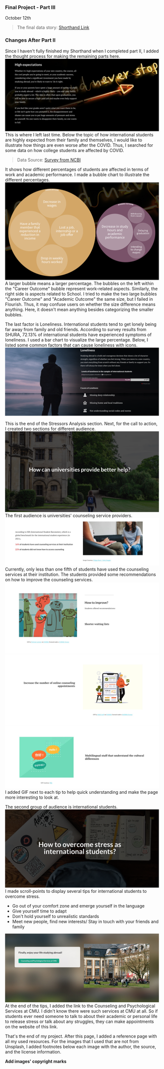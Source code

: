 ### Final Project - Part III

October 12th 

> The final data story: [Shorthand Link](https://carnegiemellon.shorthandstories.com/international-students-stress-level/index.html)

### Changes After Part II
Since I haven't fully finished my Shorthand when I completed part II, I added the thought process for making the remaining parts here.
![High Expectations](Pictures/high_expectation.jpeg)
This is where I left last time. Below the topic of how international students are highly expected from their family and themselves, I would like to illustrate how things are even worse after the COVID. Thus, I searched for some data on how college students are affected by COVID.
> Data Source: [Survey from NCBI](https://www.ncbi.nlm.nih.gov/pmc/articles/PMC7451187/)  

It shows how different percentages of students are affected in terms of work and academic performance. I made a bubble chart to illustrate the different percentages. 
![COVID Influence on Students](Pictures/COVID_influence.png)
A larger bubble means a larger percentage. The bubbles on the left within the "Career Outcome" bubble represent work-related aspects. Similarly, the right side is aspects related to School. I tried to make the two large bubbles "Career Outcome" and "Academic Outcome" the same size, but I failed in Flourish. Thus, it may confuse users on whether the size difference means anything. Here, it doesn't mean anything besides categorizing the smaller bubbles.

The last factor is Loneliness. International students tend to get lonely being far away from family and old friends. According to survey results from SHURA, 72.13% of international students have experienced symptoms of loneliness. I used a bar chart to visualize the large percentage. Below, I listed some common factors that can cause loneliness with icons.
![Loneliness](Pictures/Loneliness.png)

This is the end of the Stressors Analysis section. Next, for the call to action, I created two sections for different audience.
![How can universities provide better help](Pictures/Universities_subtitle.png)
The first audience is universities' counseling service providers.
![Current situation for counseling services](Pictures/Current_situation.jpeg)
Currently, only less than one fifth of students have used the counseling services at their institution. The students provided some recommendations on how to improve the counseling services.
![Shorter waiting lines](Pictures/shorter_lines.jpeg)
![More online appointments](Pictures/more_online_appointments.jpeg)
![Multilingual staff](Pictures/multilingual_staff.jpeg)
I added GIF next to each tip to help quick understanding and make the page more interesting to look at. 

The second group of audience is international students.
![How to overcome stress as international students](Pictures/student_subtitle.png)
I made scroll-points to display several tips for international students to overcome stress. 
- Go out of your comfort zone and emerge yourself in the language
- Give yourself time to adapt
- Don't hold yourself to unrealistic standards
- Meet new people, find new interests/ Stay in touch with your friends and family

![Resource](Pictures/Resource.jpeg)
At the end of the tips, I added the link to the Counseling and Psychological Services at CMU. I didn't know there were such services at CMU at all. So if students ever need someone to talk to about their academic or personal life to release stress or talk about any struggles, they can make appointments on the website of this link.

That's the end of my project. After this page, I added a reference page with all my used resources. For the images that I used that are not from Unsplash, I added footnotes below each image with the author, the source, and the license information.



**Add images' copyright marks**

